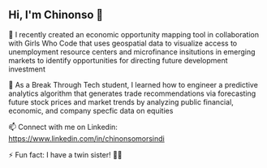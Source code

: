 ## Hi, I'm Chinonso 👋

🔭 I recently created an economic opportunity mapping tool in collaboration with Girls Who Code that uses geospatial data to visualize access to unemployment resource centers and microfinance insitutions in emerging markets to identify opportunities for directing future development investment

🌱 As a Break Through Tech student, I learned how to engineer a predictive analytics algorithm that generates trade recommendations via forecasting future stock prices and market trends by analyzing public financial, economic, and company specfic data on equities

📫 Connect with me on Linkedin: https://www.linkedin.com/in/chinonsomorsindi

⚡ Fun fact: I have a twin sister! 👭🏽

<!--
**ChinonsoM/ChinonsoM** is a ✨ _special_ ✨ repository because its `README.md` (this file) appears on your GitHub profile.

